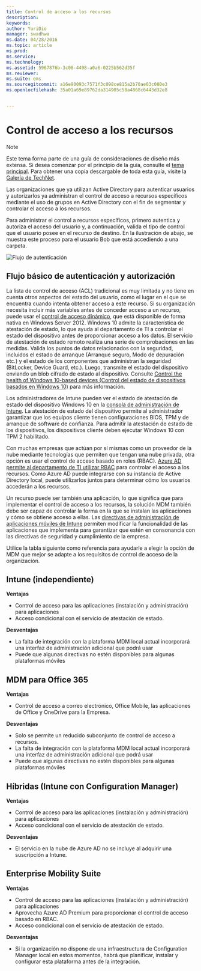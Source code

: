 ```yaml
---
title: Control de acceso a los recursos
description: 
keywords: 
author: YuriDio
manager: swadhwa
ms.date: 04/28/2016
ms.topic: article
ms.prod: 
ms.service: 
ms.technology: 
ms.assetid: 5967876b-3c08-4498-a0a6-0225b562d35f
ms.reviewer: 
ms.suite: ems
ms.sourcegitcommit: a16e90093c7571f3c098ce815a2b70ae03c080e3
ms.openlocfilehash: 35a01a69e89762da314905c58a4868c6443d32e8


---
```


# Control de acceso a los recursos

>[!NOTE]
>Este tema forma parte de una guía de consideraciones de diseño más extensa. Si desea comenzar por el principio de la guía, consulte el [tema principal](mdm-design-considerations-guide.md). Para obtener una copia descargable de toda esta guía, visite la [Galería de TechNet](https://gallery.technet.microsoft.com/Mobile-Device-Management-7d401582).

Las organizaciones que ya utilizan Active Directory para autenticar usuarios y autorizarlos ya administran el control de acceso a recursos específicos mediante el uso de grupos en Active Directory con el fin de segmentar y controlar el acceso a los recursos.  

Para administrar el control a recursos específicos, primero autentica y autoriza el acceso del usuario y, a continuación, valida el tipo de control que el usuario posee en el recurso de destino. En la ilustración de abajo, se muestra este proceso para el usuario Bob que está accediendo a una carpeta.

![Flujo de autenticación](./media/MDM_Figure_13.png)

## Flujo básico de autenticación y autorización

La lista de control de acceso (ACL) tradicional es muy limitada y no tiene en cuenta otros aspectos del estado del usuario, como el lugar en el que se encuentra cuando intenta obtener acceso a este recurso. Si su organización necesita incluir más variables antes de conceder acceso a un recurso, puede usar el [control de acceso dinámico](https://technet.microsoft.com/library/dn408191.aspx), que está disponible de forma nativa en Windows Server 2012. Windows 10 admite la característica de atestación de estado, lo que ayuda al departamento de TI a controlar el estado del dispositivo antes de proporcionar acceso a los datos. El servicio de atestación de estado remoto realiza una serie de comprobaciones en las medidas. Valida los puntos de datos relacionados con la seguridad, incluidos el estado de arranque (Arranque seguro, Modo de depuración etc.) y el estado de los componentes que administran la seguridad (BitLocker, Device Guard, etc.). Luego, transmite el estado del dispositivo enviando un blob cifrado de estado al dispositivo. Consulte [Control the health of Windows 10-based devices (Control del estado de dispositivos basados en Windows 10)](https://technet.microsoft.com/library/mt592023.aspx) para más información.

Los administradores de Intune pueden ver el estado de atestación de estado del dispositivo Windows 10 en la [consola de administración de Intune](/intune/deploy-use/introduction-to-device-compliance-policies-in-microsoft-intune). La atestación de estado del dispositivo permite al administrador garantizar que los equipos cliente tienen configuraciones BIOS, TPM y de arranque de software de confianza. Para admitir la atestación de estado de los dispositivos, los dispositivos cliente deben ejecutar Windows 10 con TPM 2 habilitado. 

Con muchas empresas que actúan por sí mismas como un proveedor de la nube mediante tecnologías que permiten que tengan una nube privada, otra opción es usar el control de acceso basado en roles (RBAC). [Azure AD permite al departamento de TI utilizar RBAC](http://azure.microsoft.com/documentation/articles/role-based-access-control-configure/) para controlar el acceso a los recursos. Como Azure AD puede integrarse con su instancia de Active Directory local, puede utilizarlos juntos para determinar cómo los usuarios accederán a los recursos.

Un recurso puede ser también una aplicación, lo que significa que para implementar el control de acceso a los recursos, la solución MDM también debe ser capaz de controlar la forma en la que se instalan las aplicaciones y cómo se obtiene acceso a ellas. Las [directivas de administración de aplicaciones móviles de Intune](/intune/deploy-use/configure-and-deploy-mobile-application-management-policies-in-the-microsoft-intune-console) permiten modificar la funcionalidad de las aplicaciones que implementa para garantizar que estén en consonancia con las directivas de seguridad y cumplimiento de la empresa. 

Utilice la tabla siguiente como referencia para ayudarle a elegir la opción de MDM que mejor se adapte a los requisitos de control de acceso de la organización.

## Intune (independiente)

**Ventajas**

- Control de acceso para las aplicaciones (instalación y administración) para aplicaciones
- Acceso condicional con el servicio de atestación de estado.

**Desventajas**

- La falta de integración con la plataforma MDM local actual incorporará una interfaz de administración adicional que podrá usar
- Puede que algunas directivas no estén disponibles para algunas plataformas móviles
 
## MDM para Office 365

**Ventajas**

- Control de acceso a correo electrónico, Office Mobile, las aplicaciones de Office y OneDrive para la Empresa.

**Desventajas**

- Solo se permite un reducido subconjunto de control de acceso a recursos.
- La falta de integración con la plataforma MDM local actual incorporará una interfaz de administración adicional que podrá usar
- Puede que algunas directivas no estén disponibles para algunas plataformas móviles

## Híbridas (Intune con Configuration Manager)

**Ventajas**

- Control de acceso para las aplicaciones (instalación y administración) para aplicaciones
- Acceso condicional con el servicio de atestación de estado.

**Desventajas**

- El servicio en la nube de Azure AD no se incluye al adquirir una suscripción a Intune.

## Enterprise Mobility Suite

**Ventajas**

- Control de acceso para las aplicaciones (instalación y administración) para aplicaciones
- Aprovecha Azure AD Premium para proporcionar el control de acceso basado en RBAC.
- Acceso condicional con el servicio de atestación de estado.

**Desventajas**

- Si la organización no dispone de una infraestructura de Configuration Manager local en estos momentos, habrá que planificar, instalar y configurar esta plataforma antes de la integración.



<!--HONumber=Jun16_HO4-->


